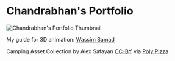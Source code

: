 # Chandrabhan's Portfolio


![Chandrabhan's Portfolio Thumbnail](https://github.com/chandrabhan-singh-1/shared-assets/blob/main/Images/portfolio/portfolio-thumbnail.png)


My guide for 3D animation: [Wassim Samad](https://github.com/wass08) 

Camping Asset Collection by Alex Safayan [CC-BY](https://creativecommons.org/licenses/by/3.0/) via [Poly Pizza](https://poly.pizza/m/3nj59_uuCbM)



